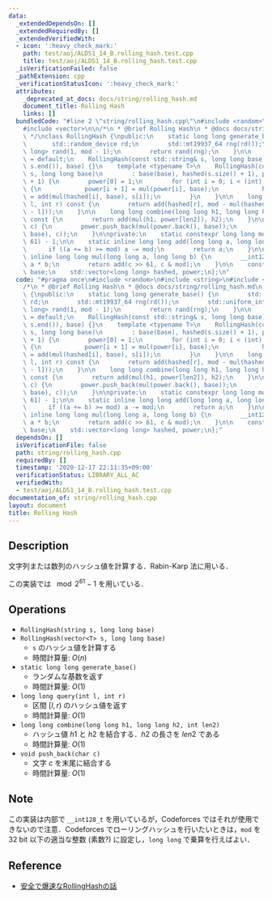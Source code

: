 ```yaml
---
data:
  _extendedDependsOn: []
  _extendedRequiredBy: []
  _extendedVerifiedWith:
  - icon: ':heavy_check_mark:'
    path: test/aoj/ALDS1_14_B.rolling_hash.test.cpp
    title: test/aoj/ALDS1_14_B.rolling_hash.test.cpp
  _isVerificationFailed: false
  _pathExtension: cpp
  _verificationStatusIcon: ':heavy_check_mark:'
  attributes:
    _deprecated_at_docs: docs/string/rolling_hash.md
    document_title: Rolling Hash
    links: []
  bundledCode: "#line 2 \"string/rolling_hash.cpp\"\n#include <random>\n#include <string>\n\
    #include <vector>\n\n/*\n * @brief Rolling Hash\n * @docs docs/string/rolling_hash.md\n\
    \ */\nclass RollingHash {\npublic:\n    static long long generate_base() {\n \
    \       std::random_device rd;\n        std::mt19937_64 rng(rd());\n        std::uniform_int_distribution<long\
    \ long> rand(1, mod - 1);\n        return rand(rng);\n    }\n\n    RollingHash()\
    \ = default;\n    RollingHash(const std::string& s, long long base) : RollingHash(std::vector<char>(s.begin(),\
    \ s.end()), base) {}\n    template <typename T>\n    RollingHash(const std::vector<T>&\
    \ s, long long base)\n        : base(base), hashed(s.size() + 1), power(s.size()\
    \ + 1) {\n        power[0] = 1;\n        for (int i = 0; i < (int) s.size(); ++i)\
    \ {\n            power[i + 1] = mul(power[i], base);\n            hashed[i + 1]\
    \ = add(mul(hashed[i], base), s[i]);\n        }\n    }\n\n    long long query(int\
    \ l, int r) const {\n        return add(hashed[r], mod - mul(hashed[l], power[r\
    \ - l]));\n    }\n\n    long long combine(long long h1, long long h2, int len2)\
    \ const {\n        return add(mul(h1, power[len2]), h2);\n    }\n\n    void push_back(char\
    \ c) {\n        power.push_back(mul(power.back(), base));\n        hashed.push_back(add(mul(hashed.back(),\
    \ base), c));\n    }\n\nprivate:\n    static constexpr long long mod = (1LL <<\
    \ 61) - 1;\n\n    static inline long long add(long long a, long long b) {\n  \
    \      if ((a += b) >= mod) a -= mod;\n        return a;\n    }\n\n    static\
    \ inline long long mul(long long a, long long b) {\n        __int128_t c = (__int128_t)\
    \ a * b;\n        return add(c >> 61, c & mod);\n    }\n\n    const long long\
    \ base;\n    std::vector<long long> hashed, power;\n};\n"
  code: "#pragma once\n#include <random>\n#include <string>\n#include <vector>\n\n\
    /*\n * @brief Rolling Hash\n * @docs docs/string/rolling_hash.md\n */\nclass RollingHash\
    \ {\npublic:\n    static long long generate_base() {\n        std::random_device\
    \ rd;\n        std::mt19937_64 rng(rd());\n        std::uniform_int_distribution<long\
    \ long> rand(1, mod - 1);\n        return rand(rng);\n    }\n\n    RollingHash()\
    \ = default;\n    RollingHash(const std::string& s, long long base) : RollingHash(std::vector<char>(s.begin(),\
    \ s.end()), base) {}\n    template <typename T>\n    RollingHash(const std::vector<T>&\
    \ s, long long base)\n        : base(base), hashed(s.size() + 1), power(s.size()\
    \ + 1) {\n        power[0] = 1;\n        for (int i = 0; i < (int) s.size(); ++i)\
    \ {\n            power[i + 1] = mul(power[i], base);\n            hashed[i + 1]\
    \ = add(mul(hashed[i], base), s[i]);\n        }\n    }\n\n    long long query(int\
    \ l, int r) const {\n        return add(hashed[r], mod - mul(hashed[l], power[r\
    \ - l]));\n    }\n\n    long long combine(long long h1, long long h2, int len2)\
    \ const {\n        return add(mul(h1, power[len2]), h2);\n    }\n\n    void push_back(char\
    \ c) {\n        power.push_back(mul(power.back(), base));\n        hashed.push_back(add(mul(hashed.back(),\
    \ base), c));\n    }\n\nprivate:\n    static constexpr long long mod = (1LL <<\
    \ 61) - 1;\n\n    static inline long long add(long long a, long long b) {\n  \
    \      if ((a += b) >= mod) a -= mod;\n        return a;\n    }\n\n    static\
    \ inline long long mul(long long a, long long b) {\n        __int128_t c = (__int128_t)\
    \ a * b;\n        return add(c >> 61, c & mod);\n    }\n\n    const long long\
    \ base;\n    std::vector<long long> hashed, power;\n};"
  dependsOn: []
  isVerificationFile: false
  path: string/rolling_hash.cpp
  requiredBy: []
  timestamp: '2020-12-17 22:11:35+09:00'
  verificationStatus: LIBRARY_ALL_AC
  verifiedWith:
  - test/aoj/ALDS1_14_B.rolling_hash.test.cpp
documentation_of: string/rolling_hash.cpp
layout: document
title: Rolling Hash
---
```


## Description

文字列または数列のハッシュ値を計算する．Rabin-Karp 法に用いる．

この実装では $\mod 2^{61} - 1$ を用いている．

## Operations

- `RollingHash(string s, long long base)`
- `RollingHash(vector<T> s, long long base)`
    - `s` のハッシュ値を計算する
    - 時間計算量: $O(n)$
- `static long long generate_base()`
    - ランダムな基数を返す
    - 時間計算量: $O(1)$
- `long long query(int l, int r)`
    - 区間 $[l, r)$ のハッシュ値を返す
    - 時間計算量: $O(1)$
- `long long combine(long long h1, long long h2, int len2)`
    - ハッシュ値 $h1$ と $h2$ を結合する．$h2$ の長さを $len2$ である
    - 時間計算量: $O(1)$
- `void push_back(char c)`
    - 文字 $c$ を末尾に結合する
    - 時間計算量: $O(1)$

## Note

この実装は内部で `__int128_t` を用いているが，Codeforces ではそれが使用できないので注意．Codeforces でローリングハッシュを行いたいときは，`mod` を 32 bit 以下の適当な整数 (素数?) に設定し，`long long` で乗算を行えばよい．

## Reference

- [安全で爆速なRollingHashの話](https://qiita.com/keymoon/items/11fac5627672a6d6a9f6)